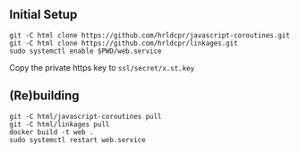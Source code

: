 
## Initial Setup

    git -C html clone https://github.com/hrldcpr/javascript-coroutines.git
    git -C html clone https://github.com/hrldcpr/linkages.git
    sudo systemctl enable $PWD/web.service

Copy the private https key to `ssl/secret/x.st.key`

## (Re)building

    git -C html/javascript-coroutines pull
    git -C html/linkages pull
    docker build -t web .
    sudo systemctl restart web.service
